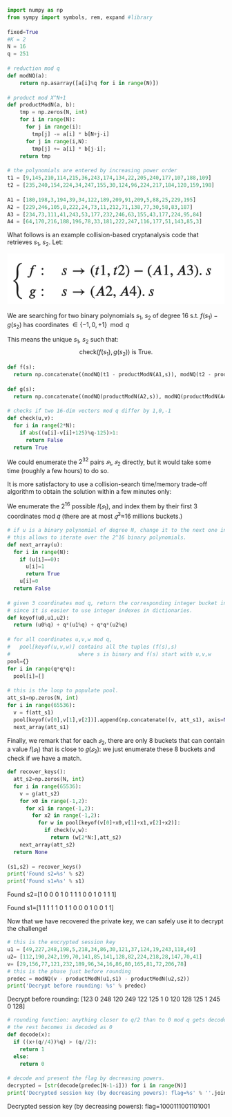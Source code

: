 ```python
import numpy as np
from sympy import symbols, rem, expand #library

fixed=True
#K = 2
N = 16
q = 251

# reduction mod q
def modNQ(a):
    return np.asarray([a[i]%q for i in range(N)])

# product mod X^N+1
def productModN(a, b):
    tmp = np.zeros(N, int)
    for i in range(N):
      for j in range(i):
        tmp[j] -= a[i] * b[N+j-i]
      for j in range(i,N):
        tmp[j] += a[i] * b[j-i];
    return tmp

# the polynomials are entered by increasing power order
t1 = [9,145,210,114,215,36,243,174,134,22,205,240,177,107,188,109]
t2 = [235,240,154,224,34,247,155,30,124,96,224,217,184,120,159,198]

A1 = [180,198,3,194,39,34,122,189,209,91,209,5,88,25,229,195]
A2 = [229,246,105,8,222,24,73,11,212,71,138,77,30,58,83,187]
A3 = [234,73,111,41,243,53,177,232,246,63,155,43,177,224,95,84]
A4 = [64,170,216,188,196,78,33,181,222,247,116,177,51,143,85,3]
```

What follows is an example collision-based cryptanalysis code that retrieves $s_1$, $s_2$. Let:

![formula](images/image1.png)

We are searching for two binary polynomials $s_1$, $s_2$ of degree 16 s.t. $f(s_1) - g(s_2)$ has coordinates $\in \{-1,0,+1\} \mod q$

This means the unique $s_1$, $s_2$ such that: $$\textrm{check}(f(s_1),g(s_2))\textrm{ is True}.$$

```python
def f(s):
  return np.concatenate((modNQ(t1 - productModN(A1,s)), modNQ(t2 - productModN(A3,s))), axis=None)

def g(s):
  return np.concatenate((modNQ(productModN(A2,s)), modNQ(productModN(A4,s))), axis=None)

# checks if two 16-dim vectors mod q differ by 1,0,-1
def check(u,v):
  for i in range(2*N):
    if abs((u[i]-v[i]+125)%q-125)>1:
      return False
  return True
```


We could enumerate the $2^{32}$ pairs $𝑠_1$, $𝑠_2$ directly, but it would take some time (roughly a few hours) to do so.

It is more satisfactory to use a collision-search time/memory trade-off algorithm to obtain the solution within a few minutes only:

We enumerate the $2^{16}$ possible 𝑓($𝑠_1$), and index them by their first 3 coordinates mod 𝑞 (there are at most $𝑞^3$≈16 millions buckets.)

```python
# if u is a binary polynomial of degree N, change it to the next one in lexicographical order.
# this allows to iterate over the 2^16 binary polynomials.
def next_array(u):
  for i in range(N):
    if (u[i]==0):
      u[i]=1
      return True
    u[i]=0
  return False

# given 3 coordinates mod q, return the corresponding integer bucket index
# since it is easier to use integer indexes in dictionaries.
def keyof(u0,u1,u2):
  return (u0%q) + q*(u1%q) + q*q*(u2%q)

# for all coordinates u,v,w mod q,
#   pool[keyof(u,v,w)] contains all the tuples (f(s),s)
#                      where s is binary and f(s) start with u,v,w
pool={}
for i in range(q*q*q):
  pool[i]=[]

# this is the loop to populate pool.
att_s1=np.zeros(N, int)
for i in range(65536):
  v = f(att_s1)
  pool[keyof(v[0],v[1],v[2])].append(np.concatenate((v, att_s1), axis=None))
  next_array(att_s1)
```

Finally, we remark that for each $𝑠_2$, there are only 8 buckets that can contain a value 𝑓($𝑠_1$) that is close to 𝑔($𝑠_2$): we just enumerate these 8 buckets and check if we have a match.

```Python
def recover_keys():
  att_s2=np.zeros(N, int)
  for i in range(65536):
    v = g(att_s2)
    for x0 in range(-1,2):
      for x1 in range(-1,2):
        for x2 in range(-1,2):
          for w in pool[keyof(v[0]+x0,v[1]+x1,v[2]+x2)]:
            if check(v,w):
              return (w[2*N:],att_s2)
    next_array(att_s2)
  return None

(s1,s2) = recover_keys()
print('Found s2=%s' % s2)
print('Found s1=%s' % s1)
```
Found s2=[1 0 0 0 1 0 1 1 1 0 0 1 0 1 1 1]

Found s1=[1 1 1 1 1 0 1 1 0 0 0 1 0 0 1 1]

Now that we have recovered the private key, we can safely use it to decrypt the challenge!

```python
# this is the encrypted session key
u1 = [49,227,248,198,5,218,34,86,30,121,37,124,19,243,118,49]
u2= [112,190,242,199,70,141,85,141,128,82,224,218,28,147,70,41]
v= [29,156,77,121,232,189,96,34,16,86,80,165,81,72,206,78]
# this is the phase just before rounding
predec = modNQ(v - productModN(u1,s1) - productModN(u2,s2))
print('Decrypt before rounding: %s' % predec)
```
Decrypt before rounding: [123   0 248 120 249 122 125   1   0 120 128 125   1 245   0 128]

```python
# rounding function: anything closer to q/2 than to 0 mod q gets decoded as 1,
# the rest becomes is decoded as 0
def decode(x):
  if ((x+(q//4))%q) > (q//2):
    return 1
  else:
    return 0

# decode and present the flag by decreasing powers.
decrypted = [str(decode(predec[N-1-i])) for i in range(N)]
print('Decrypted session key (by decreasing powers): flag=%s' % ''.join(decrypted))
```
Decrypted session key (by decreasing powers): flag=1000111001101001
